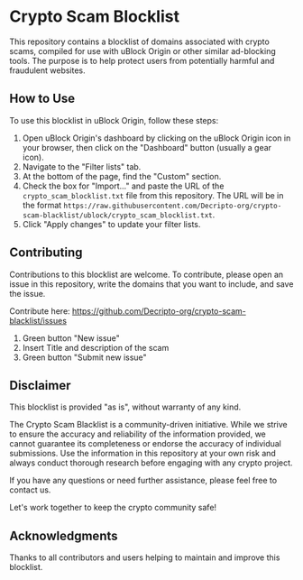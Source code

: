 # Crypto Scam Blocklist

This repository contains a blocklist of domains associated with crypto scams, compiled for use with uBlock Origin or other similar ad-blocking tools. The purpose is to help protect users from potentially harmful and fraudulent websites.

## How to Use

To use this blocklist in uBlock Origin, follow these steps:

1. Open uBlock Origin's dashboard by clicking on the uBlock Origin icon in your browser, then click on the "Dashboard" button (usually a gear icon).
2. Navigate to the "Filter lists" tab.
3. At the bottom of the page, find the "Custom" section.
4. Check the box for "Import..." and paste the URL of the `crypto_scam_blocklist.txt` file from this repository. The URL will be in the format `https://raw.githubusercontent.com/Decripto-org/crypto-scam-blacklist/ublock/crypto_scam_blocklist.txt`.
5. Click "Apply changes" to update your filter lists.

## Contributing

Contributions to this blocklist are welcome. To contribute, please open an issue in this repository, write the domains that you want to include, and save the issue.

Contribute here: https://github.com/Decripto-org/crypto-scam-blacklist/issues

1. Green button "New issue"
2. Insert Title and description of the scam
3. Green button "Submit new issue"

## Disclaimer

This blocklist is provided "as is", without warranty of any kind.

The Crypto Scam Blacklist is a community-driven initiative. While we strive to ensure the accuracy and reliability of the information provided, we cannot guarantee its completeness or endorse the accuracy of individual submissions. Use the information in this repository at your own risk and always conduct thorough research before engaging with any crypto project.

If you have any questions or need further assistance, please feel free to contact us.

Let's work together to keep the crypto community safe!

## Acknowledgments

Thanks to all contributors and users helping to maintain and improve this blocklist.
